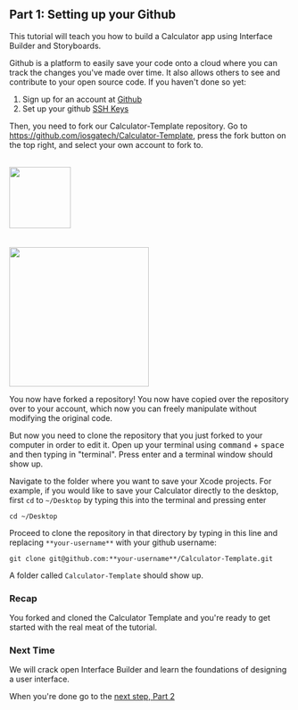 ## Part 1: Setting up your Github

This tutorial will teach you how to build a Calculator app using Interface Builder and Storyboards.

Github is a platform to easily save your code onto a cloud where you can track the changes you've made over time. It also allows others to see and contribute to your open source code. If you haven't done so yet:

1. Sign up for an account at [Github](https://www.github.com)
2. Set up your github [SSH Keys](https://help.github.com/articles/generating-ssh-keys/)

Then, you need to fork our Calculator-Template repository. Go to https://github.com/iosgatech/Calculator-Template, press the fork button on the top right, and select your own account to fork to.

</br>
<img src="/assets/calculator/P1/screenshot1.png" style="height: 110px">
</br></br></br>
<img src="/assets/calculator/P1screenshot2.png" style="height: 250px">
</br>

You now have forked a repository! You now have copied over the repository over to your account, which now you can freely manipulate without modifying the original code.

But now you need to clone the repository that you just forked to your computer in order to edit it. Open up your terminal using <kbd>command</kbd> + <kbd>space</kbd> and then  typing in "terminal". Press enter and a terminal window should show up.

Navigate to the folder where you want to save your Xcode projects. For example, if you would like to save your Calculator directly to the desktop, first `cd` to `~/Desktop` by typing this into the terminal and pressing enter

```
cd ~/Desktop
```

Proceed to clone the repository in that directory by typing in this line and replacing `**your-username**` with your github username:

```
git clone git@github.com:**your-username**/Calculator-Template.git
```

A folder called `Calculator-Template` should show up.

### Recap

You forked and cloned the Calculator Template and you're ready to get started with the real meat of the tutorial.

### Next Time

We will crack open Interface Builder and learn the foundations of designing a user interface.

When you're done go to the <a href="#top" onclick="setCalculatorTutorial(2)">next step, Part 2</a>

